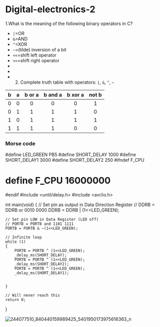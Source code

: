 # Digital-electronics-2
1.What is the meaning of the following binary operators in C?
   * `|`=OR
   * `&`=AND
   * `^`=XOR
   * `~`=(tilde) inversion of a bit
   * `<<`=shift left operator
   * `>>`=shift right operator
   *
   * 
   *   2. Complete truth table with operators: `|`, `&`, `^`, `~`

| **b** | **a** |**b or a** | **b and a** | **b xor a** | **not b** |
| :-: | :-: | :-: | :-: | :-: | :-: |
| 0 | 0 | 0 | 0 | 0 | 1 |
| 0 | 1 | 1 | 1 | 1 | 0 |
| 1 | 0 | 1 | 1 | 1 | 1 |
| 1 | 1 | 1 | 1 | 0 | 0 |


### Morse code
#define LED_GREEN   PB5
#define SHORT_DELAY 1000
#define SHORT_DELAY1 3000
#define SHORT_DELAY2 250
#ifndef F_CPU 
# define F_CPU 16000000 
#endif 
#include <until/delay.h>
#include <avr/io.h>

int main(void)
{
    // Set pin as output in Data Direction Register
    // DDRB = DDRB or 0010 0000
    DDRB = DDRB | (1<<LED_GREEN);

    // Set pin LOW in Data Register (LED off)
    // PORTB = PORTB and 1101 1111
    PORTB = PORTB & ~(1<<LED_GREEN);

    // Infinite loop
    while (1)
    {
        PORTB = PORTB ^ (1<<LED_GREEN);
        _delay_ms(SHORT_DELAY);
        PORTB = PORTB ^ (1<<LED_GREEN);
        _delay_ms(SHORT_DELAY2);
        PORTB = PORTB ^ (1<<LED_GREEN);
        _delay_ms(SHORT_DELAY1);
        
        
    }

    // Will never reach this
    return 0;
}

![244077510_840440159989425_5401950173975616363_n](https://user-images.githubusercontent.com/91612206/136067704-c1881256-f219-432d-a121-3237591e55ad.png)
